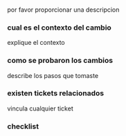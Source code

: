 ### 
por favor proporcionar una descripcion

### cual es el contexto del cambio
explique el contexto

### como se probaron los cambios
describe los pasos que tomaste

### existen tickets relacionados
vincula cualquier ticket 

### checklist 

